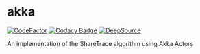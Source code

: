 # akka

[![CodeFactor](https://www.codefactor.io/repository/github/share-trace/akka/badge)](https://www.codefactor.io/repository/github/share-trace/akka)
[![Codacy Badge](https://app.codacy.com/project/badge/Grade/b3625dc15d3a4b208f79e67e9323e752)](https://www.codacy.com/gh/share-trace/akka/dashboard?utm_source=github.com&amp;utm_medium=referral&amp;utm_content=share-trace/akka&amp;utm_campaign=Badge_Grade)
[![DeepSource](https://deepsource.io/gh/share-trace/akka.svg/?label=active+issues&show_trend=true&token=RSkZJ1r_i6LHRyRiLZgwQSG7)](https://deepsource.io/gh/share-trace/akka/?ref=repository-badge)

An implementation of the ShareTrace algorithm using Akka Actors
